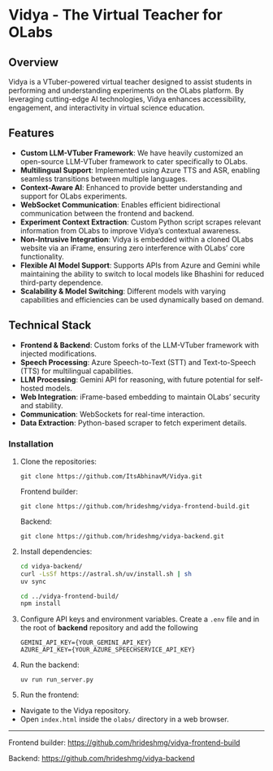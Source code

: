 # Vidya - The Virtual Teacher for OLabs

## Overview

Vidya is a VTuber-powered virtual teacher designed to assist students in performing and understanding experiments on the OLabs platform. By leveraging cutting-edge AI technologies, Vidya enhances accessibility, engagement, and interactivity in virtual science education.

## Features

- **Custom LLM-VTuber Framework**: We have heavily customized an open-source LLM-VTuber framework to cater specifically to OLabs.
- **Multilingual Support**: Implemented using Azure TTS and ASR, enabling seamless transitions between multiple languages.
- **Context-Aware AI**: Enhanced to provide better understanding and support for OLabs experiments.
- **WebSocket Communication**: Enables efficient bidirectional communication between the frontend and backend.
- **Experiment Context Extraction**: Custom Python script scrapes relevant information from OLabs to improve Vidya’s contextual awareness.
- **Non-Intrusive Integration**: Vidya is embedded within a cloned OLabs website via an iFrame, ensuring zero interference with OLabs’ core functionality.
- **Flexible AI Model Support**: Supports APIs from Azure and Gemini while maintaining the ability to switch to local models like Bhashini for reduced third-party dependence.
- **Scalability & Model Switching**: Different models with varying capabilities and efficiencies can be used dynamically based on demand.

## Technical Stack

- **Frontend & Backend**: Custom forks of the LLM-VTuber framework with injected modifications.
- **Speech Processing**: Azure Speech-to-Text (STT) and Text-to-Speech (TTS) for multilingual capabilities.
- **LLM Processing**: Gemini API for reasoning, with future potential for self-hosted models.
- **Web Integration**: iFrame-based embedding to maintain OLabs’ security and stability.
- **Communication**: WebSockets for real-time interaction.
- **Data Extraction**: Python-based scraper to fetch experiment details.

### Installation

1. Clone the repositories:
   ```
   git clone https://github.com/ItsAbhinavM/Vidya.git
   ```
   Frontend builder:
   ```
   git clone https://github.com/hrideshmg/vidya-frontend-build.git
   ```
   Backend: 
   ```
   git clone https://github.com/hrideshmg/vidya-backend.git
   ```

2. Install dependencies:
   ```bash
   cd vidya-backend/
   curl -LsSf https://astral.sh/uv/install.sh | sh
   uv sync
   ```
   ```bash
   cd ../vidya-frontend-build/
   npm install
   ```
3. Configure API keys and environment variables.
   Create a `.env` file and in the root of **backend** repository and add the following
   ```
   GEMINI_API_KEY={YOUR_GEMINI_API_KEY}
   AZURE_API_KEY={YOUR_AZURE_SPEECHSERVICE_API_KEY}
   ```
4. Run the backend:
   ```
   uv run run_server.py
   ```
5. Run the frontend:
- Navigate to the Vidya repository.
- Open `index.html` inside the `olabs/` directory in a web browser.

---
Frontend builder: https://github.com/hrideshmg/vidya-frontend-build

Backend: https://github.com/hrideshmg/vidya-backend
